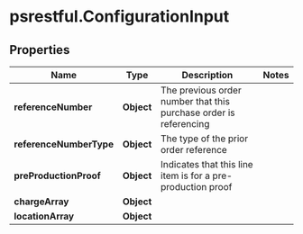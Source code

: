 # psrestful.ConfigurationInput

## Properties
Name | Type | Description | Notes
------------ | ------------- | ------------- | -------------
**referenceNumber** | **Object** | The previous order number that this purchase order is referencing | 
**referenceNumberType** | **Object** | The type of the prior order reference | 
**preProductionProof** | **Object** | Indicates that this line item is for a pre-production proof | 
**chargeArray** | **Object** |  | 
**locationArray** | **Object** |  | 

